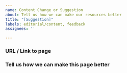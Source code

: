 ```yaml
---
name: Content Change or Suggestion
about: Tell us how we can make our resources better
title: "[Suggestion]"
labels: editorial/content, feedback
assignees: ''

---
```


### URL / Link to page


### Tell us how we can make this page better
